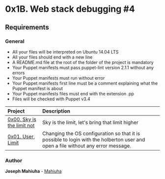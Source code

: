 # 0x1B. Web stack debugging #4

## Requirements

### General

* All your files will be interpreted on Ubuntu 14.04 LTS
* All your files should end with a new line
* A README.md file at the root of the folder of the project is mandatory
* Your Puppet manifests must pass puppet-lint version 2.1.1 without any errors
* Your Puppet manifests must run without error
* Your Puppet manifests first line must be a comment explaining what the Puppet manifest is about
* Your Puppet manifests files must end with the extension .pp
* Files will be checked with Puppet v3.4

| Project | Description |
| :--- | :---|
| [0x00. Sky is the limit not ](./0-the_sky_is_the_limit_not.pp) | Sky is the limit, let's bring that limit higher |
| [0x01. User, Limit ](./1-user_limit.pp) | Changing the OS configuration so that it is possible to login with the holberton user and open a file without any error message. |

### Author

**Joseph Mahiuha** - [Mahiuha](https:///github.com/Mahiuha)


